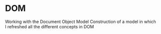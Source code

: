 # DOM
Working with the Document Object Model
Construction of a model in which I refreshed all the different concepts in DOM
